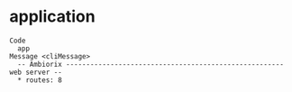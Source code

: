 # application

    Code
      app
    Message <cliMessage>
      -- Ambiorix ------------------------------------------------------ web server --
      * routes: 8

